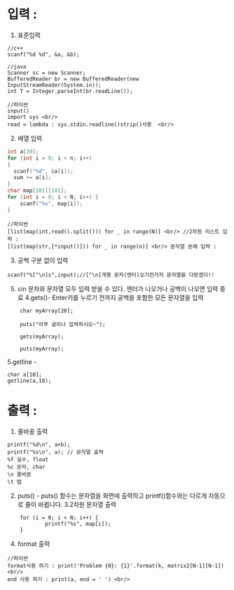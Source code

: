 # 입력 :

1. 표준입력
```
//c++
scanf("%d %d", &a, &b);
```
```
//java
Scanner sc = new Scanner;
BufferedReader br = new BufferedReader(new InputStreamReader(System.in));
int T = Integer.parseInt(br.readLine());
```
```
//파이썬
input()
import sys <br/>
read = lambda : sys.stdin.readline()strip()사용  <br/>
```
2. 배열 입력

```c++
int a[30];
for (int i = 0; i < n; i++)
{
  scanf("%d", &a[i]);
  sum += a[i];
} 
char map[101][101];
for (int i = 0; i < N; i++) {
	scanf("%s", map[i]);
}
```
```
//파이썬
[list(map(int,read().split())) for _ in range(N)] <br/> //2차원 리스트 입력 :
[list(map(str,[*input()])) for _ in range(n)] <br/> 문자열 분해 입력 :
```
3. 공백 구분 없이 입력
```
scanf("%[^\n]s",input);//[^\n]개행 문자(엔터)오기전가지 문자열을 다받겠다!!
```
5. cin 문자와 문자열 모두 입력 받을 수 있다. 엔터가 나오거나 공백이 나오면 입력 종료
4.gets()- Enter키를 누르기 전까지 공백을 포함한 모든 문자열을 입력
```
	char myArray[20];

	puts("아무 글이나 입력하시오~");

	gets(myArray);

	puts(myArray);
```
5.getline -
```
char a[10];
getline(a,10);
```
# 출력 :
1. 줄바꿈 출력
```
printf("%d\n", a+b);
printf("%s\n", a); // 문자열 출력
%f 실수, float
%c 문자, char
\n 줄바꿈
\t 탭
```
2. puts() - puts() 함수는 문자열을 화면에 출력하고 printf()함수와는 다르게 자동으로 줄이 바뀝니다.
3.2차원 문자열 출력
```
	for (i = 0; i < N; i++) {
			printf("%s", map[i]);
	}
```
4. format 출력
```
//파이썬
format사용 하기 : print('Problem {0}: {1}'.format(k, matrix2[N-1][N-1]) <br/>
end 사용 하기 : print(a, end = ' ') <br/>
```
